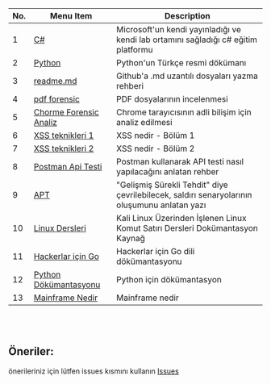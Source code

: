 <!--![](https://github.com/mel4mi/siber-guvenlik-ziggurat/blob/main/Depo/resimler/block.png)
# Tadilatta -->





| No. | Menu Item                                  | Description                                               |
| --- | ------------------------------------------ | --------------------------------------------------------- |
| 1   | [C#](https://docs.microsoft.com/tr-tr/learn/paths/csharp-first-steps/) | Microsoft'un kendi yayınladığı ve kendi lab ortamını sağladığı c# eğitim platformu |
| 2   | [Python](https://docs.python.org/tr/3/tutorial/index.html) | Python'un Türkçe resmi dökümanı |
| 3   | [readme.md](https://berkay22demirel.blogspot.com/2019/03/github-readme-yazma.html) | Github'a .md uzantılı dosyaları yazma rehberi |
| 4   | [pdf forensic](https://tho-le.medium.com/pdf-forensics-introduction-part-1-6e8232935828) | PDF dosyalarının incelenmesi |
| 5   | [Chorme Forensic Analiz](https://medium.com/@aycaaslan1213/google-chrome-forensic-analizi-72115d6acec6) | Chrome tarayıcısının adli bilişim için analiz edilmesi |
| 6   | [XSS teknikleri 1](https://www.priviasecurity.com/derinlemesine-xss-saldiri-teknikleri-bolum-1/) | XSS nedir - Bölüm 1 |
| 7   | [XSS teknikleri 2](https://www.priviasecurity.com/derinlemesine-xss-saldiri-teknikleri-bolum-2/) | XSS nedir - Bölüm 2 |
| 8  | [Postman Api Testi](https://medium.com/mobvenlab-tr/postman-ile-api-testi-nas%C4%B1l-yap%C4%B1l%C4%B1r-fb7e182b3d0) | Postman kullanarak API testi nasıl yapılacağını anlatan rehber |
| 9 | [APT](https://www.turkhackteam.org/konular/advanced-persistent-thret-apt-nedir.2019692/) | "Gelişmiş Sürekli Tehdit" diye çevrilebilecek, saldırı senaryolarının oluşumunu anlatan yazı |
| 10 | [Linux Dersleri](https://github.com/taylanbildik/Linux_Dersleri) | Kali Linux Üzerinden İşlenen Linux Komut Satırı Dersleri Dokümantasyon Kaynağ |
| 11 |  [Hackerlar için Go](https://ahmetumitbayram.gitbook.io/go-for-hackers/) | Hackerlar için Go dili dökümantasyonu |
| 12 | [Python Dökümantasyonu](https://python-istihza.yazbel.com/index.html) | Python için dökümantasyon |
| 13 | [Mainframe Nedir](https://www.linkedin.com/pulse/nedir-bu-mainframe-dedi%C4%9Fimiz-%C5%9Fey-ahmet-alper-tecimer/?trackingId=6xAMcJ3PQlC4m5Xk7lzsVA%3D%3D) | Mainframe nedir|




<br>
<br>

  ## Öneriler:

  önerileriniz için lütfen issues kısmını kullanın
  [Issues](https://github.com/mel4mi/HackGurat/issues)
